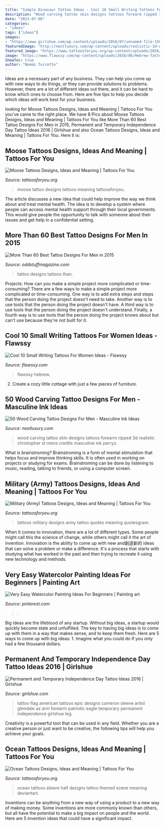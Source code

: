 ```yaml
---
title: "Simple Dinosaur Tattoo Ideas - Cool 10 Small Writing Tattoos For Women Ideas"
description: "Wood carving tattoo skin designs tattoos forearm ripped 3d realistic christopher st mens credits masculine ink parryz"
date: "2023-07-08"
categories:
- "ideas"
tags: ["ideas"]
images:
- "https://www.girlshue.com/wp-content/uploads/2016/07/unnamed-file-150.jpg"
featuredImage: "http://nextluxury.com/wp-content/uploads/realistic-3d-wood-carving-block-mens-ripped-skin-inner-forearm-tattoos.jpg"
featured_image: "https://www.tattoosforyou.org/wp-content/uploads/2016/02/Moose-Tattoo-Designs.jpg"
image: "https://www.flawssy.com/wp-content/uploads/2016/06/Hebrew-Tattoos-with-Deep-Meaning.jpg"
ShowToc: true
author: "Noemi Turcotte"
---
```



Ideas are a necessary part of any business. They can help you come up with new ways to do things, or they can provide solutions to problems. However, there are a lot of different ideas out there, and it can be hard to know which ones to choose from. Here are five tips to help you decide which ideas will work best for your business.

	

		
looking for Moose Tattoos Designs, Ideas and Meaning | Tattoos For You you've came to the right place. We have 8 Pics about Moose Tattoos Designs, Ideas and Meaning | Tattoos For You like More Than 60 Best Tattoo Designs For Men in 2015, Permanent and Temporary Independence Day Tattoo Ideas 2016 | Girlshue and also Ocean Tattoos Designs, Ideas and Meaning | Tattoos For You. Here it is:
		
    
## Moose Tattoos Designs, Ideas And Meaning | Tattoos For You

<img loading=lazy src="https://www.tattoosforyou.org/wp-content/uploads/2016/02/Moose-Tattoo-Designs.jpg" onerror="this.onerror=null;this.src='https://tse4.mm.bing.net/th?id=OIP.mRnPoXkSrtFhXep7kzsCrwAAAA&amp;pid=15.1';" alt="Moose Tattoos Designs, Ideas and Meaning | Tattoos For You">

_Source: tattoosforyou.org_

>moose tattoo designs tattoos meaning tattoosforyou. 

	

The article discusses a new idea that could help improve the way we think about and treat mental health. The idea is to develop a system where people can access mental health support through their local governments. This would give people the opportunity to talk with someone about their issues and get help in a confidential setting.

    
## More Than 60 Best Tattoo Designs For Men In 2015

<img loading=lazy src="http://oddstuffmagazine.com/wp-content/uploads/2013/09/Best-tattoo-designs-for-Men-19-539x800.jpg" onerror="this.onerror=null;this.src='https://tse2.mm.bing.net/th?id=OIP.aaRd9T5jHle0MQaT48wnaAHaK_&amp;pid=15.1';" alt="More Than 60 Best Tattoo Designs For Men in 2015">

_Source: oddstuffmagazine.com_

>tattoo designs tattoos than. 

	

Projects: How can you make a simple project more complicated or time-consuming?
There are a few ways to make a simple project more complicated or time-consuming. One way is to add extra steps and steps that the person doing the project doesn't need to take. Another way is to use tools that the person doing the project doesn't have. A third way is to use tools that the person doing the project doesn't understand. Finally, a fourth way is to use tools that the person doing the project knows about but can't use because they're not built for it.

    
## Cool 10 Small Writing Tattoos For Women Ideas - Flawssy

<img loading=lazy src="https://www.flawssy.com/wp-content/uploads/2016/06/Hebrew-Tattoos-with-Deep-Meaning.jpg" onerror="this.onerror=null;this.src='https://tse3.mm.bing.net/th?id=OIP.yykjQ8IKH23sPbq1WDNLlgHaMf&amp;pid=15.1';" alt="Cool 10 Small Writing Tattoos For Women Ideas - Flawssy">

_Source: flawssy.com_

>flawssy hebrew. 

	

2. Create a cozy little cottage with just a few pieces of furniture.

    
## 50 Wood Carving Tattoo Designs For Men - Masculine Ink Ideas

<img loading=lazy src="http://nextluxury.com/wp-content/uploads/realistic-3d-wood-carving-block-mens-ripped-skin-inner-forearm-tattoos.jpg" onerror="this.onerror=null;this.src='https://tse3.mm.bing.net/th?id=OIP.JY7rZ5LG3mxdznoRovdw9wHaHa&amp;pid=15.1';" alt="50 Wood Carving Tattoo Designs For Men - Masculine Ink Ideas">

_Source: nextluxury.com_

>wood carving tattoo skin designs tattoos forearm ripped 3d realistic christopher st mens credits masculine ink parryz. 

	

What is brainstroming?
Brainstroming is a form of mental stimulation that helps focus and improve thinking skills. It is often used in working on projects or studying for exams. Brainstroming can be done by listening to music, reading, talking to friends, or using a computer screen.

    
## Military (Army) Tattoos Designs, Ideas And Meaning | Tattoos For You

<img loading=lazy src="http://www.tattoosforyou.org/wp-content/uploads/2013/10/Military-Tattoos-Designs.jpg" onerror="this.onerror=null;this.src='https://tse1.mm.bing.net/th?id=OIP.FOV5D0d6_H4KR02nD_M69QHaJ4&amp;pid=15.1';" alt="Military (Army) Tattoos Designs, Ideas and Meaning | Tattoos For You">

_Source: tattoosforyou.org_

>tattoos military designs army tattoo quotes meaning quotesgram. 

	

When it comes to innovation, there are a lot of different types. Some people might call this the science of change, while others might call it the art of invention. Innovation is the ability to come up with new and創造新的 ideas that can solve a problem or make a difference. It's a process that starts with studying what has worked in the past and then trying to recreate it using new technology and methods.

    
## Very Easy Watercolor Painting Ideas For Beginners | Painting Art

<img loading=lazy src="https://i.pinimg.com/736x/df/7c/77/df7c774e9461c134e59ecec4e272974e.jpg" onerror="this.onerror=null;this.src='https://tse4.mm.bing.net/th?id=OIP.w23Tr9RzuwZPqGq-wdNCeQHaLH&amp;pid=15.1';" alt="Very Easy Watercolor Painting Ideas For Beginners | Painting art">

_Source: pinterest.com_

>. 

	

Big ideas are the lifeblood of any startup. Without big ideas, a startup would quickly become stale and unfulfilled. The key to having big ideas is to come up with them in a way that makes sense, and to keep them fresh. Here are 5 ways to come up with big ideas: 1. Imagine what you could do if you only had a few thousand dollars.

    
## Permanent And Temporary Independence Day Tattoo Ideas 2016 | Girlshue

<img loading=lazy src="https://www.girlshue.com/wp-content/uploads/2016/07/unnamed-file-150.jpg" onerror="this.onerror=null;this.src='https://tse2.mm.bing.net/th?id=OIP.x5DH8kTbTLYG-0vbhs1kjAHaNJ&amp;pid=15.1';" alt="Permanent and Temporary Independence Day Tattoo Ideas 2016 | Girlshue">

_Source: girlshue.com_

>tattoo flag american tattoos epic designs cameron sleeve artist glendale az arm forearm patriotic eagle temporary permanent independence girlshue leg. 

	

Creativity is a powerful tool that can be used in any field. Whether you are a creative person or just want to be creative, the following tips will help you achieve your goals.

    
## Ocean Tattoos Designs, Ideas And Meaning | Tattoos For You

<img loading=lazy src="http://www.tattoosforyou.org/wp-content/uploads/2017/11/Ocean-Themed-Tattoos.jpg" onerror="this.onerror=null;this.src='https://tse3.mm.bing.net/th?id=OIP.obKDfeWMe8juY2RjgMaSMQHaJ4&amp;pid=15.1';" alt="Ocean Tattoos Designs, Ideas and Meaning | Tattoos For You">

_Source: tattoosforyou.org_

>ocean tattoos sleeve half designs tattoo themed scene meaning deviantart. 

	

Inventions can be anything from a new way of using a product to a new way of making money. Some inventions are more commonly known than others, but all have the potential to make a big impact on people and the world. Here are 5 invention ideas that could have a significant impact.

